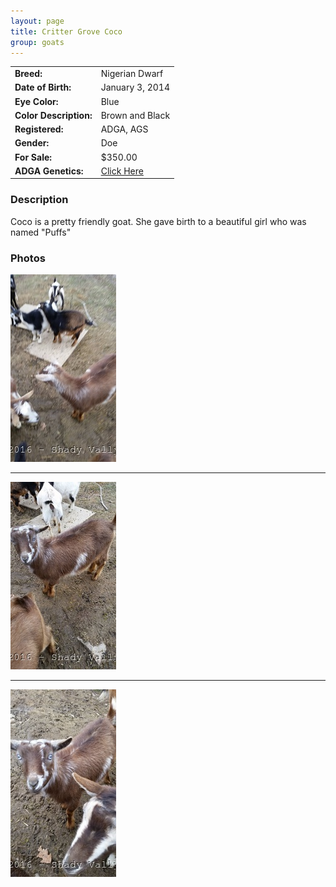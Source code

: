 ```yaml
---
layout: page
title: Critter Grove Coco
group: goats
---
```


| | |
|:---|:---
|**Breed:**|Nigerian Dwarf
|**Date of Birth:**|January 3, 2014
|**Eye Color:**|Blue
|**Color Description:**|Brown and Black
|**Registered:**|ADGA, AGS
|**Gender:**|Doe
|**For Sale:**|$350.00
|**ADGA Genetics:**|[Click Here](http://www.adgagenetics.org/GoatDetail.aspx?RegNumber=D001671696)
### Description

Coco is a pretty friendly goat. She gave birth to a beautiful girl who was named "Puffs"

### Photos

<img src="/images/goats/Coco/1.jpg" alt="Image of Coco" class="pic"/>
<hr>
<img src="/images/goats/Coco/2.jpg" alt="Image of Coco" class="pic"/>
<hr>
<img src="/images/goats/Coco/3.jpg" alt="Image of Coco" class="pic"/>

